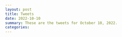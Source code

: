 ```yaml
---
layout: post
title: Tweets
date: 2022-10-10
summary: These are the tweets for October 10, 2022.
categories:
---
```


